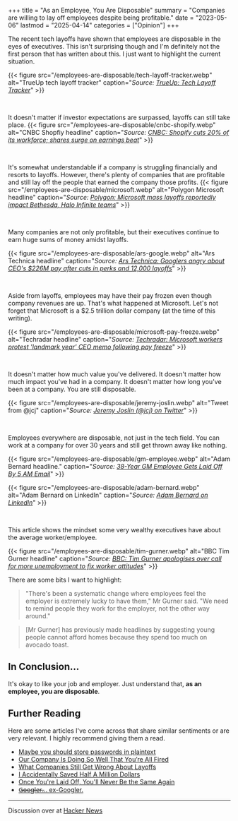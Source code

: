 +++
title = "As an Employee, You Are Disposable"
summary = "Companies are willing to lay off employees despite being profitable."
date = "2023-05-06"
lastmod = "2025-04-14"
categories = ["Opinion"]
+++

The recent tech layoffs have shown that employees are disposable in the eyes of executives. This isn't surprising though and I'm definitely not the first person that has written about this. I just want to highlight the current situation.

{{< figure src="/employees-are-disposable/tech-layoff-tracker.webp" alt="TrueUp tech layoff tracker"
caption="*Source: [TrueUp: Tech Layoff Tracker](https://www.trueup.io/layoffs)*" >}}

<br>

It doesn't matter if investor expectations are surpassed, layoffs can still take place.
{{< figure src="/employees-are-disposable/cnbc-shopify.webp" alt="CNBC Shopfiy headline"
caption="*Source: [CNBC: Shopify cuts 20% of its workforce; shares surge on earnings beat](https://www.cnbc.com/2023/05/04/shopify-cuts-20percent-of-its-workforce-shares-surge-on-earnings-beat.html)*" >}}

<br>

It's somewhat understandable if a company is struggling financially and resorts to layoffs. However, there's plenty of companies that are profitable and still lay off the people that earned the company those profits.
{{< figure src="/employees-are-disposable/microsoft.webp" alt="Polygon Microsoft headline"
caption="*Source: [Polygon: Microsoft mass layoffs reportedly impact Bethesda, Halo Infinite teams](https://www.polygon.com/23561210/microsoft-layoffs-xbox-bethesda-halo-infinite-343-industries)*" >}}

<br>

Many companies are not only profitable, but their executives continue to earn huge sums of money amidst layoffs.

{{< figure src="/employees-are-disposable/ars-google.webp" alt="Ars Technica headline"
caption="*Source: [Ars Technica: Googlers angry about CEO's $226M pay after cuts in perks and 12,000 layoffs](https://arstechnica.com/tech-policy/2023/05/googlers-angry-about-ceos-226m-pay-after-cuts-in-perks-and-12000-layoffs/)*" >}}

<br>

Aside from layoffs, employees may have their pay frozen even though company revenues are up. That's what happened at Microsoft. Let's not forget that Microsoft is a $2.5 trillion dollar company (at the time of this writing).

{{< figure src="/employees-are-disposable/microsoft-pay-freeze.webp" alt="Techradar headline"
caption="*Source: [Techradar: Microsoft workers protest 'landmark year' CEO memo following pay freeze](https://www.techradar.com/pro/microsoft-workers-protest-landmark-year-ceo-memo-following-pay-freeze)*" >}}

<br>

It doesn't matter how much value you've delivered. It doesn't matter how much impact you've had in a company. It doesn't matter how long you've been at a company. You are still disposable.

{{< figure src="/employees-are-disposable/jeremy-joslin.webp" alt="Tweet from @jcj"
caption="*Source: [Jeremy Joslin (@jcj) on Twitter](https://twitter.com/jcj/status/1616482322278420481)*" >}}

<br>

Employees everywhere are disposable, not just in the tech field. You can work at a company for over 30 years and still get thrown away like nothing.

{{< figure src="/employees-are-disposable/gm-employee.webp" alt="Adam Bernard headline."
caption="*Source: [38-Year GM Employee Gets Laid Off By 5 AM Email](https://gmauthority.com/blog/2024/11/38-year-gm-employee-gets-laid-off-by-5-am-email/)*" >}}

{{< figure src="/employees-are-disposable/adam-bernard.webp" alt="Adam Bernard on LinkedIn"
caption="*Source: [Adam Bernard on LinkedIn](https://www.linkedin.com/posts/adamdbernard_well-in-unexpected-news-i-was-let-go-from-activity-7263190210874617856-wE6z/)*" >}}

<br>

This article shows the mindset some very wealthy executives have about the average worker/employee.

{{< figure src="/employees-are-disposable/tim-gurner.webp" alt="BBC Tim Gurner headline"
caption="*Source: [BBC: Tim Gurner apologises over call for more unemployment to fix worker attitudes](https://www.bbc.com/news/business-66803279)*" >}}

There are some bits I want to highlight:

> "There's been a systematic change where employees feel the employer is extremely lucky to have them," Mr Gurner said. "We need to remind people they work for the employer, not the other way around."

> [Mr Gurner] has previously made headlines by suggesting young people cannot afford homes because they spend too much on avocado toast.

## In Conclusion...

It's okay to like your job and employer. Just understand that, **as an employee, you are disposable**.

## Further Reading

Here are some articles I've come across that share similar sentiments or are very relevant. I highly recommend giving them a read.
- [Maybe you should store passwords in plaintext](https://www.qword.net/2023/04/30/maybe-you-should-store-passwords-in-plaintext)
- [Our Company Is Doing So Well That You’re All Fired](https://www.mcsweeneys.net/articles/our-company-is-doing-so-well-that-youre-all-fired)
- [What Companies Still Get Wrong About Layoffs](https://hbr.org/2022/12/what-companies-still-get-wrong-about-layoffs)
- [I Accidentally Saved Half A Million Dollars](https://ludic.mataroa.blog/blog/i-accidentally-saved-half-a-million-dollars/)
- [Once You're Laid Off, You'll Never Be the Same Again](https://mertbulan.com/2025/01/26/once-you-are-laid-off-you-will-never-be-the-same-again/)
- [G̶o̶o̶g̶l̶e̶r̶... ex-Googler.](https://nerdy.dev/ex-googler)

---

Discussion over at [Hacker News](https://news.ycombinator.com/item?id=40943436)
